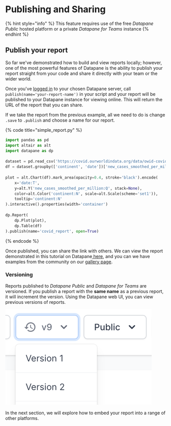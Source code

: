 # Publishing and Sharing

{% hint style="info" %}
This feature requires use of the free _Datapane Public_ hosted platform or a private _Datapane for Teams_ instance
{% endhint %}

## Publish your report

So far we've demonstrated how to build and view reports locally; however, one of the most powerful features of Datapane is the ability to publish your report straight from your code and share it directly with your team or the wider world.

Once you've [logged in](../tut-getting-started.md#authentication) to your chosen Datapane server, call `publish(name='your-report-name')` in your script and your report will be published to your Datapane instance for viewing online. This will return the URL of the report that you can share.

If we take the report from the previous example, all we need to do is change `.save` to `.publish` and choose a name for our report.

{% code title="simple\_report.py" %}
```python
import pandas as pd
import altair as alt
import datapane as dp

dataset = pd.read_csv('https://covid.ourworldindata.org/data/owid-covid-data.csv')
df = dataset.groupby(['continent', 'date'])['new_cases_smoothed_per_million'].mean().reset_index()

plot = alt.Chart(df).mark_area(opacity=0.4, stroke='black').encode(
    x='date:T',
    y=alt.Y('new_cases_smoothed_per_million:Q', stack=None),
    color=alt.Color('continent:N', scale=alt.Scale(scheme='set1')),
    tooltip='continent:N'
).interactive().properties(width='container')

dp.Report(
    dp.Plot(plot), 
    dp.Table(df)
).publish(name='covid_report', open=True)
```
{% endcode %}

Once published, you can share the link with others. We can view the report demonstrated in this tutorial on Datapane[ here](https://acme.datapane.com/reports/Bj3LQ7Q/), and you can we have examples from the community on our [gallery page](www.datapane.com/gallary/). 

### Versioning

Reports published to _Datapane Public_ and _Datapane for Teams_ are versioned. If you publish a report with the **same name** as a previous report, it will increment the version. Using the Datapane web UI, you can view previous versions of reports. 

![](../.gitbook/assets/image%20%28112%29.png)

In the next section, we will explore how to embed your report into a range of other platforms. 

